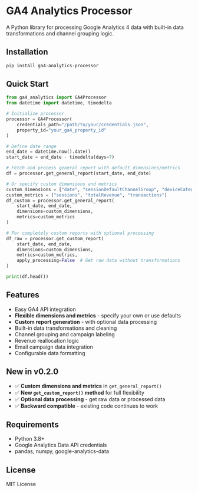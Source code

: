 # GA4 Analytics Processor

A Python library for processing Google Analytics 4 data with built-in data transformations and channel grouping logic.

## Installation

```bash
pip install ga4-analytics-processor
```

## Quick Start

```python
from ga4_analytics import GA4Processor
from datetime import datetime, timedelta

# Initialize processor
processor = GA4Processor(
    credentials_path="/path/to/your/credentials.json",
    property_id="your_ga4_property_id"
)

# Define date range
end_date = datetime.now().date()
start_date = end_date - timedelta(days=7)

# Fetch and process general report with default dimensions/metrics
df = processor.get_general_report(start_date, end_date)

# Or specify custom dimensions and metrics
custom_dimensions = ["date", "sessionDefaultChannelGroup", "deviceCategory"]
custom_metrics = ["sessions", "totalRevenue", "transactions"]
df_custom = processor.get_general_report(
    start_date, end_date,
    dimensions=custom_dimensions,
    metrics=custom_metrics
)

# For completely custom reports with optional processing
df_raw = processor.get_custom_report(
    start_date, end_date,
    dimensions=custom_dimensions,
    metrics=custom_metrics,
    apply_processing=False  # Get raw data without transformations
)

print(df.head())
```

## Features

- Easy GA4 API integration
- **Flexible dimensions and metrics** - specify your own or use defaults
- **Custom report generation** - with optional data processing
- Built-in data transformations and cleaning
- Channel grouping and campaign labeling
- Revenue reallocation logic
- Email campaign data integration
- Configurable data formatting

## New in v0.2.0

- ✅ **Custom dimensions and metrics** in `get_general_report()`
- ✅ **New `get_custom_report()` method** for full flexibility
- ✅ **Optional data processing** - get raw data or processed data
- ✅ **Backward compatible** - existing code continues to work

## Requirements

- Python 3.8+
- Google Analytics Data API credentials
- pandas, numpy, google-analytics-data

## License

MIT License